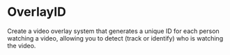 # OverlayID
Create a video overlay system that generates a unique ID for each person watching a video, allowing you to detect (track or identify) who is watching the video. 

